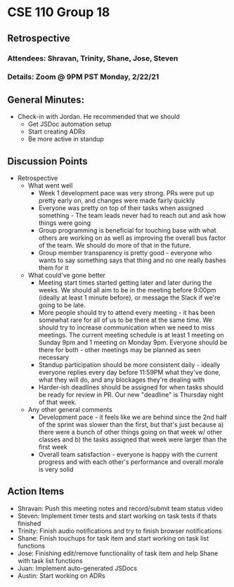 # CSE 110 Group 18

## Retrospective
### Attendees: Shravan, Trinity, Shane, Jose, Steven
### Details: Zoom @ 9PM PST Monday, 2/22/21

## General Minutes:
* Check-in with Jordan. He recommended that we should
  * Get JSDoc automation setup
  * Start creating ADRs
  * Be more active in standup 

## Discussion Points
* Retrospective
  * What went well
    * Week 1 development pace was very strong. PRs were put up pretty early on, and changes were made fairly quickly
    * Everyone was pretty on top of their tasks when assigned something - The team leads never had to reach out and ask how things were going
    * Group programming is beneficial for touching base with what others are working on as well as improving the overall bus factor of the team. We should do more of that in the future.
    * Group member transparency is pretty good - everyone who wants to say something says that thing and no one really bashes them for it
  * What could've gone better
    * Meeting start times started getting later and later during the weeks. We should all aim to be in the meeting before 9:00pm (ideally at least 1 minute before), or message the Slack if we're going to be late.
    * More people should try to attend every meeting - it has been somewhat rare for all of us to be there at the same time. We should try to increase communication when we need to miss meetings. The current meeting schedule is at least 1 meeting on Sunday 9pm and 1 meeting on Monday 9pm. Everyone should be there for both - other meetings may be planned as seen necessary
    * Standup participation should be more consistent daily - ideally everyone replies every day before 11:59PM what they've done, what they will do, and any blockages they're dealing with
    * Harder-ish deadlines should be assigned for when tasks should be ready for review in PR. Our new "deadline" is Thursday night of that week. 
  * Any other general comments
    * Development pace - it feels like we are behind since the 2nd half of the sprint was slower than the first, but that's just because a) there were a bunch of other things going on that week w/ other classes and b) the tasks assigned that week were larger than the first week
    * Overall team satisfaction - everyone is happy with the current progress and with each other's performance and overall morale is very solid

## Action Items
* Shravan: Push this meeting notes and record/submit team status video
* Steven: Implement timer tests and start working on task tests if thats finished
* Trinity: Finish audio notifications and try to finish browser notifications
* Shane: Finish touchups for task item and start working on task list functions
* Jose: Finishing edit/remove functionality of task item and help Shane with task list functions
* Juan: Implement auto-generated JSDocs
* Austin: Start working on ADRs

